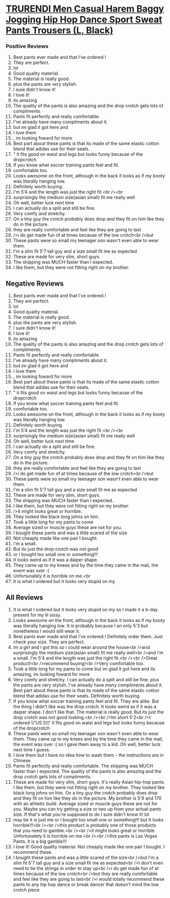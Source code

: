 # [TRURENDI Men Casual Harem Baggy Jogging Hip Hop Dance Sport Sweat Pants Trousers (L, Black)](https://products.checkmycream.com/products/TRURENDI-Men-Casual-Harem-Baggy-Jogging-Hip-Hop-Dance-Sport-Sweat-Pants-Trousers-(L-Black).html)

### Positive Reviews

<ol>
      <li>Best pants ever made and that I&#x27;ve ordered.!</li>
      <li>They are perfect.</li>
      <li>lol</li>
      <li>Good quality material.</li>
      <li>The material is really good.</li>
      <li>plus the pants are very stylish.</li>
      <li>I sure didn&#x27;t know it!</li>
      <li>I love it!</li>
      <li>its amazing</li>
      <li>The quality of the pants is also amazing and the drop crotch gets lots of compliments.</li>
      <li>Pants fit perfectly and really comfortable.</li>
      <li>I&#x27;ve already have many compliments about it.</li>
      <li>but im glad it got here and</li>
      <li>I love them</li>
      <li>, im looking foward for more</li>
      <li>Best part about these pants is that its made of the same elastic cotton blend that adidas use for their seats.</li>
      <li>&quot; it fits good on waist and legs but looks funny because of the dropcrotch</li>
      <li>If you know what soccer training pants feel and fit.</li>
      <li>comfortable too.</li>
      <li>Looks awesome on the front, although in the back it looks as if my booty was literally hanging low.</li>
      <li>Definitely worth buying.</li>
      <li>I&#x27;m 5&#x27;4 and the length was just the right fit.&lt;br /&gt;&lt;br</li>
      <li>surprisingly the medium size(asian small) fit me really well</li>
      <li>Oh well, better luck next time</li>
      <li>I can actually do a split and still be fine.</li>
      <li>Very comfy and stretchy.</li>
      <li>On a tiny guy the crotch probably does drop and they fit on him like they do in the picture.</li>
      <li>they are really comfortable and feel like they are going to last</li>
      <li>/&gt;i do get made fun of at times because of the low crotch&lt;br /&gt;but</li>
      <li>These pants were so small my teenager son wasn&#x27;t even able to wear them.  </li>
      <li>I&#x27;m a slim fit 5&#x27;7 tall guy and a size small fit me as expected</li>
      <li>These are made for very slim, short guys.</li>
      <li>The shipping was MUCH faster than I expected.</li>
      <li>I like them, but they were not fitting right on my brother.</li>
</ol>


<h2>Negative Reviews</h2>
<ol>
<li> Best pants ever made and that I&#x27;ve ordered.!</li>
<li> They are perfect.</li>
<li> lol</li>
<li> Good quality material.</li>
<li> The material is really good.</li>
<li> plus the pants are very stylish.</li>
<li> I sure didn&#x27;t know it!</li>
<li> I love it!</li>
<li> its amazing</li>
<li> The quality of the pants is also amazing and the drop crotch gets lots of compliments.</li>
<li> Pants fit perfectly and really comfortable.</li>
<li> I&#x27;ve already have many compliments about it.</li>
<li> but im glad it got here and</li>
<li> I love them</li>
<li> , im looking foward for more</li>
<li> Best part about these pants is that its made of the same elastic cotton blend that adidas use for their seats.</li>
<li> &quot; it fits good on waist and legs but looks funny because of the dropcrotch</li>
<li> If you know what soccer training pants feel and fit.</li>
<li> comfortable too.</li>
<li> Looks awesome on the front, although in the back it looks as if my booty was literally hanging low.</li>
<li> Definitely worth buying.</li>
<li> I&#x27;m 5&#x27;4 and the length was just the right fit.&lt;br /&gt;&lt;br</li>
<li> surprisingly the medium size(asian small) fit me really well</li>
<li> Oh well, better luck next time</li>
<li> I can actually do a split and still be fine.</li>
<li> Very comfy and stretchy.</li>
<li> On a tiny guy the crotch probably does drop and they fit on him like they do in the picture.</li>
<li> they are really comfortable and feel like they are going to last</li>
<li> /&gt;i do get made fun of at times because of the low crotch&lt;br /&gt;but</li>
<li> These pants were so small my teenager son wasn&#x27;t even able to wear them.  </li>
<li> I&#x27;m a slim fit 5&#x27;7 tall guy and a size small fit me as expected</li>
<li> These are made for very slim, short guys.</li>
<li> The shipping was MUCH faster than I expected.</li>
<li> I like them, but they were not fitting right on my brother.</li>
<li> /&gt;it might looks great or horrible.</li>
<li> They looked like black long johns on him.</li>
<li> Took a little long for my pants to come</li>
<li> Average sized or muscle guys these are not for you.</li>
<li> I bought these pants and was a little scared of the size</li>
<li> Not cheaply made like one pair I bought.</li>
<li> i&#x27;m a small.</li>
<li> But its just the drop crotch was not good</li>
<li> or I bought too small one or something!!!</li>
<li> It looks weird as if it was a daiper shape.</li>
<li> They came up to my knees and by the time they came in the mail, the event was over :(</li>
<li> Unfortunately it is horrible on me.&lt;br</li>
<li> It is what I ordered but it looks very stupid on my</li>
</ol>

<h2>All Reviews</h2>

<ol>
    <li> It is what I ordered but it looks very stupid on my so I made it a b-day present for my lil sissy.</li>
    <li> Looks awesome on the front, although in the back it looks as if my booty was literally hanging low. It is probably because I an only 5&#x27;3 but nonetheless I would still wear it.</li>
    <li> Best pants ever made and that I&#x27;ve ordered.! Definitely order them. Just check your size. They are perfect.</li>
    <li> Im a girl and i got this so i could wear around the house&lt;br /&gt;and surprisingly the medium size(asian small) fit me really well&lt;br /&gt;and i&#x27;m a small. I&#x27;m 5&#x27;4 and the length was just the right fit.&lt;br /&gt;&lt;br /&gt;Great product!&lt;br /&gt;recommend buying!&lt;br /&gt;Very comfortable too.</li>
    <li> Took a little long for my pants to come but im glad it got here and its amazing, im looking foward for more</li>
    <li> Very comfy and stretchy. I can actually do a split and still be fine. plus the pants are very stylish. I&#x27;ve already have many compliments about it. Best part about these pants is that its made of the same elastic cotton blend that adidas use for their seats. Definitely worth buying.</li>
    <li> If you know what soccer training pants feel and fit. They are alike. But the thing I didn&#x27;t like was the drop crotch. It looks weird as if it was a daiper shape. I don&#x27;t like that. The material is really good. But its just the drop crotch was not good looking.&lt;br /&gt;&lt;br /&gt;Im short 5&#x27;2&lt;br /&gt;I ordered \\&quot;US S\\&quot; it fits good on waist and legs but looks funny because of the dropcrotch</li>
    <li> These pants were so small my teenager son wasn&#x27;t even able to wear them.  They came up to my knees and by the time they came in the mail, the event was over :( so I gave them away to a kid.  Oh well, better luck next time I guess.</li>
    <li> I love them but I have no idea how to wash them - the instructions are in Chinese.</li>
    <li> Pants fit perfectly and really comfortable. The shipping was MUCH faster than I expected. The quality of the pants is also amazing and the drop crotch gets lots of compliments.</li>
    <li> These are made for very slim, short guys. It&#x27;s really Asian hip-hop pants. I like them, but they were not fitting right on my brother. They looked like black long johns on him. On a tiny guy the crotch probably does drop and they fit on him like they do in the picture. My brother is 5&#x27;9 and 170 with an athletic build. Average sized or muscle guys these are not for you. Maybe you can try getting a size or two up from your actual pants size. If that&#x27;s what you&#x27;re supposed to do I sure didn&#x27;t know it! lol</li>
    <li> may be it is just me or I bought too small one or something!!! but It looks horrible!!!&lt;br /&gt;&lt;br /&gt;this product is probably one of those products that you need to gamble.&lt;br /&gt;&lt;br /&gt;it might looks great or horrible. Unfortunately it is horrible on me.&lt;br /&gt;&lt;br /&gt;this pants is Las Vegas Pants. it is a big gamble!!!</li>
    <li> I love it! Good quality material. Not cheaply made like one pair I bought. I recommend these.</li>
    <li> I bought these pants and was a little scared of the size&lt;br /&gt;but I&#x27;m a slim fit 5&#x27;7 tall guy and a size small fit me as expected&lt;br /&gt;I don&#x27;t even need to tie the strings in order to stay up&lt;br /&gt;i do get made fun of at times because of the low crotch&lt;br /&gt;but they are really comfortable and feel like they are going to last&lt;br /&gt;i would totally recommend these pants to any hip hop dance or break dancer that doesn&#x27;t mind the low crotch piece</li>
</ol>




